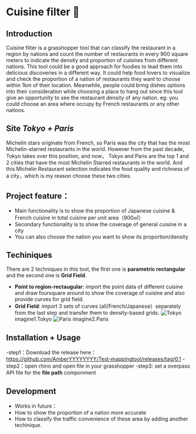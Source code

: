 #  Cuisine filter :shallow_pan_of_food:
## Introduction
Cuisine filter is a grasshopper tool that can classify the restaurant in a region by nations and count the number of restaurants in every 900 square meters to indicate the density and proportion of cuisines from different nations. This tool could be a good approach for foodies to lead them into delicious discoveries in a different way. 
It could help food lovers to visualize and check the proportion of a nation of restaurants they want to choose within 1km of their location. Meanwhile, people could bring dishes options into their consideration while choosing a place to hang out since this tool give an opportunity to see the restaurant density of any nation. eg: you could choose an area where occupy by  French restaurants or any other nations.
## Site *Tokyo + Paris*
Michelin stars originate from French, so Paris was the city that has the most Michelin-starred restaurants in the world. However from the past decade, Tokyo takes over this position, and now， Tokyo and Paris are the top 1 and 2 cities that have the most Michelin Starred restaurants in the world. And this Michelin Restaurant selection indicates the food quality and richness of a city，which is my reason choose these two cities. 
## Project feature：
- Main functionality is to show the proportion of Japanese cuisine & French cuisine in total cuisine per unit area（900㎡）
- Secondary functionality is to show the coverage of general cuisine in a city
- You can also choose the nation you want to show its proportion/density
## Techiniques
There are 2 techniques in this tool, the first one is **parametric rectangular** and the second one is **Grid Field**.
- **Point to region-rectaugular**: 
  import the point data of different cuisine and draw foursquare around to show the coverage of cuisine and also provide curves for grid field.
- **Grid Field**:
  import 3 sets of curves (all/French/Japanese）separately from the last step and transfer them to density-based grids.
![Tokyo](https://user-images.githubusercontent.com/88841215/130212946-34214782-d444-4af9-bab7-34f02eee5b09.png)
imagine1.Tokyo
![Paris](https://user-images.githubusercontent.com/88841215/130212965-369947e7-b426-41cd-80ef-6b2216221111.png)
imagine2.Paris
## Installation + Usage
-step1：Download the release here：https://github.com/AmberYYYYYYYY/Test-mappingtool/releases/tag/0.1
-step2：open rhino and open file in your grasshopper
-step3: set a overpass API file for the **file path** componment
## Development
- Works in future： 
- How to show the proportion of a nation more accurate
- How to classify the traffic convenience of these area by adding another techinique.



